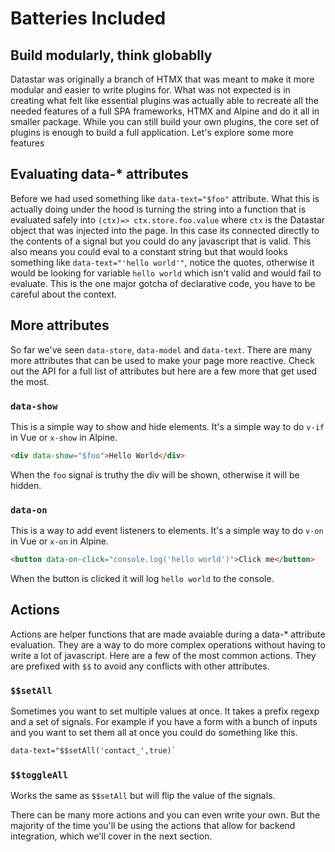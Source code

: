 # Batteries Included

## Build modularly, think globablly

Datastar was originally a branch of HTMX that was meant to make it more modular and easier to write plugins for. What was not expected is in creating what felt like essential plugins was actually able to recreate all the needed features of a full SPA frameworks, HTMX and Alpine and do it all in smaller package. While you can still build your own plugins, the core set of plugins is enough to build a full application. Let's explore some more features

## Evaluating data-\* attributes

Before we had used something like `data-text="$foo"` attribute. What this is actually doing under the hood is turning the string into a function that is evaluated safely into `(ctx)=> ctx.store.foo.value` where `ctx` is the Datastar object that was injected into the page. In this case its connected directly to the contents of a signal but you could do any javascript that is valid. This also means you could eval to a constant string but that would looks something like `data-text="'hello world'"`, notice the quotes, otherwise it would be looking for variable `hello world` which isn't valid and would fail to evaluate. This is the one major gotcha of declarative code, you have to be careful about the context.

## More attributes

So far we've seen `data-store`, `data-model` and `data-text`. There are many more attributes that can be used to make your page more reactive. Check out the API for a full list of attributes but here are a few more that get used the most.

### `data-show`

This is a simple way to show and hide elements. It's a simple way to do `v-if` in Vue or `x-show` in Alpine.

```html
<div data-show="$foo">Hello World</div>
```

When the `foo` signal is truthy the div will be shown, otherwise it will be hidden.

### `data-on`

This is a way to add event listeners to elements. It's a simple way to do `v-on` in Vue or `x-on` in Alpine.

```html
<button data-on-click="console.log('hello world')">Click me</button>
```

When the button is clicked it will log `hello world` to the console.

## Actions

Actions are helper functions that are made avaiable during a data-\* attribute evaluation. They are a way to do more complex operations without having to write a lot of javascript. Here are a few of the most common actions. They are prefixed with `$$` to avoid any conflicts with other attributes.

### `$$setAll`

Sometimes you want to set multiple values at once. It takes a prefix regexp and a set of signals. For example if you have a form with a bunch of inputs and you want to set them all at once you could do something like this.

```html
data-text="$$setAll('contact_',true)`
```

### `$$toggleAll`

Works the same as `$$setAll` but will flip the value of the signals.

There can be many more actions and you can even write your own. But the majority of the time you'll be using the actions that allow for backend integration, which we'll cover in the next section.
